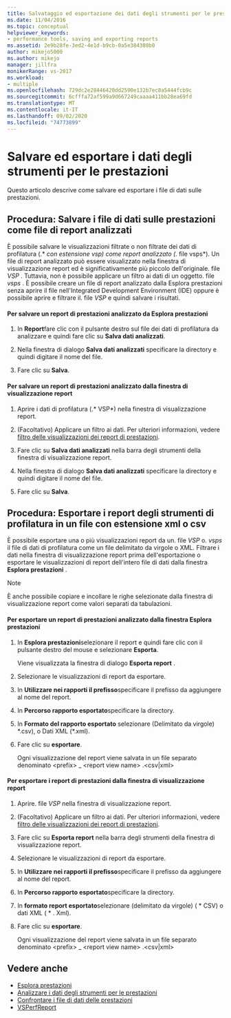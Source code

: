 ```yaml
---
title: Salvataggio ed esportazione dei dati degli strumenti per le prestazioni | Microsoft Docs
ms.date: 11/04/2016
ms.topic: conceptual
helpviewer_keywords:
- performance tools, saving and exporting reports
ms.assetid: 2e9b28fe-3ed2-4e1d-b9cb-0a5e384380b0
author: mikejo5000
ms.author: mikejo
manager: jillfra
monikerRange: vs-2017
ms.workload:
- multiple
ms.openlocfilehash: 729dc2e28446420dd2590e132b7ec8a5444fcb9c
ms.sourcegitcommit: 6cfffa72af599a9d667249caaaa411bb28ea69fd
ms.translationtype: MT
ms.contentlocale: it-IT
ms.lasthandoff: 09/02/2020
ms.locfileid: "74773899"
---
```

# <a name="save-and-export-performance-tools-data"></a>Salvare ed esportare i dati degli strumenti per le prestazioni
Questo articolo descrive come salvare ed esportare i file di dati sulle prestazioni.

## <a name="how-to-save-performance-data-files-as-analyzed-report-files"></a>Procedura: Salvare i file di dati sulle prestazioni come file di report analizzati
 È possibile salvare le visualizzazioni filtrate o non filtrate dei dati di profilatura (.* *con estensione vsp) come report analizzato (.* file vsps*). Un file di report analizzato può essere visualizzato nella finestra di visualizzazione report ed è significativamente più piccolo dell'originale. file *VSP* . Tuttavia, non è possibile applicare un filtro ai dati di un oggetto. file *vsps* . È possibile creare un file di report analizzato dalla Esplora prestazioni senza aprire il file nell'Integrated Development Environment (IDE) oppure è possibile aprire e filtrare il. file *VSP* e quindi salvare i risultati.

#### <a name="to-save-an-analyzed-performance-report-from-the-performance-explorer"></a>Per salvare un report di prestazioni analizzato da Esplora prestazioni

1. In **Report**fare clic con il pulsante destro sul file dei dati di profilatura da analizzare e quindi fare clic su **Salva dati analizzati**.

2. Nella finestra di dialogo **Salva dati analizzati** specificare la directory e quindi digitare il nome del file.

3. Fare clic su **Salva**.

#### <a name="to-save-an-analyzed-performance-report-from-the-report-view-window"></a>Per salvare un report di prestazioni analizzato dalla finestra di visualizzazione report

1. Aprire i dati di profilatura (.* VSP*) nella finestra di visualizzazione report.

2. (Facoltativo) Applicare un filtro ai dati. Per ulteriori informazioni, vedere [filtro delle visualizzazioni dei report di prestazioni](../profiling/performance-report-view-filter.md).

3. Fare clic su **Salva dati analizzati** nella barra degli strumenti della finestra di visualizzazione report.

4. Nella finestra di dialogo **Salva dati analizzati** specificare la directory e quindi digitare il nome del file.

5. Fare clic su **Salva**.

## <a name="how-to-export-profiling-tools-reports-to-an-xml-or-csv-file"></a>Procedura: Esportare i report degli strumenti di profilatura in un file con estensione xml o csv
 È possibile esportare una o più visualizzazioni report da un. file *VSP* o. *vsps* il file di dati di profilatura come un file delimitato da virgole o XML. Filtrare i dati nella finestra di visualizzazione report prima dell'esportazione o esportare le visualizzazioni di report dell'intero file di dati dalla finestra **Esplora prestazioni** .

> [!NOTE]
> È anche possibile copiare e incollare le righe selezionate dalla finestra di visualizzazione report come valori separati da tabulazioni.

#### <a name="to-export-performance-reports-from-the-performance-explorer-window"></a>Per esportare un report di prestazioni analizzato dalla finestra Esplora prestazioni

1. In **Esplora prestazioni**selezionare il report e quindi fare clic con il pulsante destro del mouse e selezionare **Esporta**.

     Viene visualizzata la finestra di dialogo **Esporta report** .

2. Selezionare le visualizzazioni di report da esportare.

3. In **Utilizzare nei rapporti il prefisso**specificare il prefisso da aggiungere al nome del report.

4. In **Percorso rapporto esportato**specificare la directory.

5. In **Formato del rapporto esportato** selezionare (Delimitato da virgole) \*.csv\), o Dati XML (\*.xml\).

6. Fare clic su **esportare**.

     Ogni visualizzazione del report viene salvata in un file separato denominato \<prefix> _ \<report view name> .\<csv&#124;xml>

#### <a name="to-export-performance-reports-from-the-report-view-window"></a>Per esportare i report di prestazioni dalla finestra di visualizzazione report

1. Aprire. file *VSP* nella finestra di visualizzazione report.

2. (Facoltativo) Applicare un filtro ai dati. Per ulteriori informazioni, vedere [filtro delle visualizzazioni dei report di prestazioni](../profiling/performance-report-view-filter.md).

3. Fare clic su **Esporta report** nella barra degli strumenti della finestra di visualizzazione report.

4. Selezionare le visualizzazioni di report da esportare.

5. In **Utilizzare nei rapporti il prefisso**specificare il prefisso da aggiungere al nome del report.

6. In **Percorso rapporto esportato**specificare la directory.

7. In **formato report esportato**selezionare (delimitato da virgole) ( \* CSV) o dati XML ( \* . Xml).

8. Fare clic su **esportare**.

     Ogni visualizzazione del report viene salvata in un file separato denominato \<prefix> _ \<report view name> .\<csv&#124;xml>

## <a name="see-also"></a>Vedere anche
- [Esplora prestazioni](../profiling/performance-explorer.md)
- [Analizzare i dati degli strumenti per le prestazioni](../profiling/analyzing-performance-tools-data.md)
- [Confrontare i file di dati delle prestazioni](../profiling/comparing-performance-data-files.md)
- [VSPerfReport](../profiling/vsperfreport.md)
